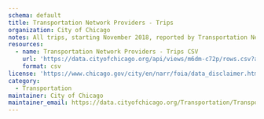 ```yaml
---
schema: default
title: Transportation Network Providers - Trips
organization: City of Chicago
notes: All trips, starting November 2018, reported by Transportation Network Providers (sometimes called rideshare companies) to the City of Chicago as part of routine reporting required by ordinance. Census Tracts are suppressed in some cases, and times are rounded to the nearest 15 minutes. Fares are rounded to the nearest $2.50 and tips are rounded to the nearest $1.00.
resources:
  - name: Transportation Network Providers - Trips CSV
    url: 'https://data.cityofchicago.org/api/views/m6dm-c72p/rows.csv?accessType=DOWNLOAD'
    format: csv
license: 'https://www.chicago.gov/city/en/narr/foia/data_disclaimer.html'
category:
  - Transportation
maintainer: City of Chicago
maintainer_email: https://data.cityofchicago.org/Transportation/Transportation-Network-Providers-Trips/m6dm-c72p
---
```


